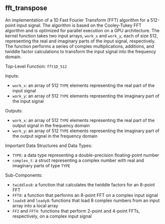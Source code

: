 ## fft_transpose

An implementation of a 1D Fast Fourier Transform (FFT) algorithm for a 512-point input signal. The algorithm is based on the Cooley-Tukey FFT algorithm and is optimized for parallel execution on a GPU architecture. The kernel function takes two input arrays, `work_x` and `work_y`, each of size 512, representing the real and imaginary parts of the input signal, respectively. The function performs a series of complex multiplications, additions, and twiddle factor calculations to transform the input signal into the frequency domain.

Top-Level Function: `fft1D_512`

Inputs:

- `work_x`: an array of 512 `TYPE` elements representing the real part of the input signal
- `work_y`: an array of 512 `TYPE` elements representing the imaginary part of the input signal

Outputs:

- `work_x`: an array of 512 `TYPE` elements representing the real part of the output signal in the frequency domain
- `work_y`: an array of 512 `TYPE` elements representing the imaginary part of the output signal in the frequency domain

Important Data Structures and Data Types:

- `TYPE`: a data type representing a double-precision floating-point number
- `complex_t`: a struct representing a complex number with real and imaginary parts of type `TYPE`

Sub-Components:

- `twiddles8`: a function that calculates the twiddle factors for an 8-point FFT
- `FFT8`: a function that performs an 8-point FFT on a complex input signal
- `loadx8` and `loady8`: functions that load 8 complex numbers from an input array into a local array
- `FF2` and `FFT4`: functions that perform 2-point and 4-point FFTs, respectively, on a complex input signal